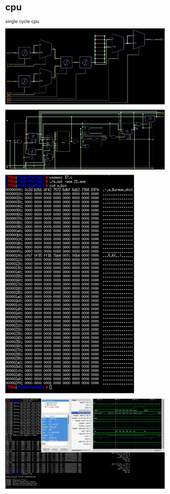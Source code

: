 # cpu
single cycle cpu

![format](https://github.com/BHa2R00/cpu/blob/main/20240426143411_803x383_scrot.png)

![format](https://github.com/BHa2R00/cpu/blob/main/20240426234546_973x364_scrot.png)

![format](https://github.com/BHa2R00/cpu/blob/main/20240427155354_407x690_scrot.png)

![format](https://github.com/BHa2R00/cpu/blob/main/20240427153749_1289x729_scrot.png)
